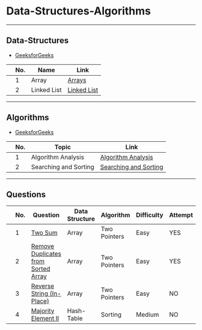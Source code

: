 # Data-Structures-Algorithms

***

## Data-Structures

- [GeeksforGeeks](https://www.geeksforgeeks.org/data-structures/)

| | No. | Name | Link |
|-|---|---|---|
| | 1 | Array | [Arrays](https://www.geeksforgeeks.org/array-data-structure/) |
| | 2 | Linked List | [Linked List](https://www.geeksforgeeks.org/data-structures/linked-list/) |


***

## Algorithms

- [GeeksforGeeks](https://www.geeksforgeeks.org/fundamentals-of-algorithms/)

| | No.| Topic | Link |
|---|---|---|---|
| | 1 | Algorithm Analysis | [Algorithm Analysis](https://www.geeksforgeeks.org/fundamentals-of-algorithms/#analysis) |
| | 2 | Searching and Sorting | [Searching and Sorting](https://www.geeksforgeeks.org/fundamentals-of-algorithms/#searchandsort) |


***

## Questions 

| | No.| Question | Data Structure| Algorithm | Difficulty | Attempt | Date |
|-|----|-----------------|-------|-----------|-----|------|-----|
| | 1 | [Two Sum](https://leetcode.com/submissions/detail/1067128275/) | Array | Two Pointers | Easy | YES | 2023-10-04 |
| | 2 | [Remove Duplicates from Sorted Array](https://leetcode.com/problems/remove-duplicates-from-sorted-array/submissions/) | Array | Two Pointers | Easy | YES | 2023-10-4 |
| | 3 | [Reverse String (In-Place)](https://leetcode.com/problems/reverse-string/submissions/) | Array | Two Pointers | Easy | NO | 2023-10-4 |
| | 4 | [Majority Element II](https://leetcode.com/problems/majority-element-ii/description/?envType=daily-question&envId=2023-10-05) | Hash-Table | Sorting | Medium | NO | 2023-10-06 |
